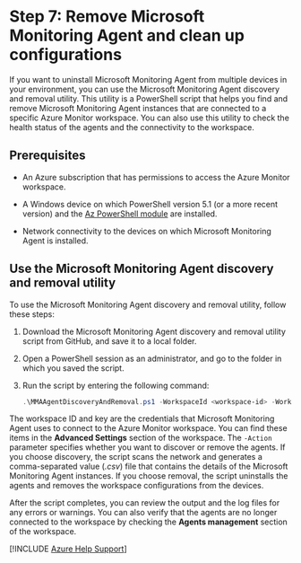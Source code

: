 # Step 7: Remove Microsoft Monitoring Agent and clean up configurations

If you want to uninstall Microsoft Monitoring Agent from multiple devices in your environment, you can use the Microsoft Monitoring Agent discovery and removal utility. This utility is a PowerShell script that helps you find and remove Microsoft Monitoring Agent instances that are connected to a specific Azure Monitor workspace. You can also use this utility to check the health status of the agents and the connectivity to the workspace.

## Prerequisites

- An Azure subscription that has permissions to access the Azure Monitor workspace.

- A Windows device on which PowerShell version 5.1 (or a more recent version) and the [Az PowerShell module](/powershell/azure/new-azureps-module-az) are installed.

- Network connectivity to the devices on which Microsoft Monitoring Agent is installed.

## Use the Microsoft Monitoring Agent discovery and removal utility

To use the Microsoft Monitoring Agent discovery and removal utility, follow these steps:

1. Download the Microsoft Monitoring Agent discovery and removal utility script from GitHub, and save it to a local folder.

1. Open a PowerShell session as an administrator, and go to the folder in which you saved the script.

1. Run the script by entering the following command:

   ```powershell
   .\MMAAgentDiscoveryAndRemoval.ps1 -WorkspaceId <workspace-id> -WorkspaceKey <workspace-key> -Action <name-of-action>
   ```

The workspace ID and key are the credentials that Microsoft Monitoring Agent uses to connect to the Azure Monitor workspace. You can find these items in the **Advanced Settings** section of the workspace. The `-Action` parameter specifies whether you want to discover or remove the agents. If you choose discovery, the script scans the network and generates a comma-separated value (*.csv*) file that contains the details of the Microsoft Monitoring Agent instances. If you choose removal, the script uninstalls the agents and removes the workspace configurations from the devices.

After the script completes, you can review the output and the log files for any errors or warnings. You can also verify that the agents are no longer connected to the workspace by checking the **Agents management** section of the workspace.

[!INCLUDE [Azure Help Support](../../../../includes/azure-help-support.md)]
